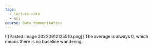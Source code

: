 ```yaml
---
tags:
  - lecture-note
  - uni
course: Data Kommunikation
---
```

![[Pasted image 20230912125510.png]]
The average is always 0, which means there is no baseline wandering.